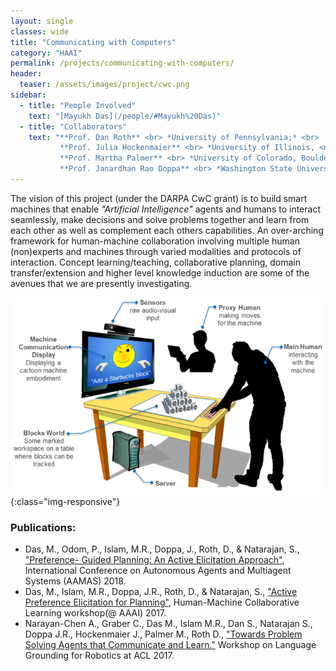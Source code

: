 ```yaml
---
layout: single
classes: wide
title: "Communicating with Computers"
category: "HAAI"
permalink: /projects/communicating-with-computers/
header:
  teaser: /assets/images/project/cwc.png
sidebar:
  - title: "People Involved"
    text: "[Mayukh Das](/people/#Mayukh%20Das)"
  - title: "Collaborators"
    text: "**Prof. Dan Roth** <br> *University of Pennsylvania;* <br>
           **Prof. Julia Hockenmaier** <br> *University of Illinois, <nobr>Urbana-Champaign</nobr>* <br>
           **Prof. Martha Palmer** <br> *University of Colorado, Boulder* <br>
           **Prof. Janardhan Rao Doppa** <br> *Washington State University*"
---
```


The vision of this project (under the DARPA CwC grant) is to build smart machines that enable *"Artificial Intelligence"* agents and humans to interact seamlessly, make decisions and solve problems together and learn from each other as well as complement each others capabilities. An over-arching framework for human-machine collaboration involving multiple human (non)experts and machines through varied modalities and protocols of interaction. Concept learning/teaching, collaborative planning, domain transfer/extension and higher level knowledge induction are some of the avenues that we are presently investigating.

![Communicating with computers](/assets/images/project/cwc.png){:class="img-responsive"}

### Publications:
* Das, M., Odom, P., Islam, M.R., Doppa, J., Roth, D., & Natarajan, S., ["Preference- Guided Planning: An Active Elicitation Approach"](https://dl.acm.org/citation.cfm?id=3238024), International Conference on Autonomous Agents and Multiagent Systems (AAMAS) 2018.
* Das, M., Islam, M.R., Doppa, J.R., Roth, D., & Natarajan, S., ["Active Preference Elicitation for Planning"](http://blogs.parc.com/aaai-17/files/2017/01/15198-65466-3-SM.pdf), Human-Machine Collaborative Learning workshop(@ AAAI) 2017.
* Narayan-Chen A., Graber C., Das M., Islam M.R., Dan S., Natarajan S., Doppa J.R., Hockenmaier J., Palmer M., Roth D., ["Towards Problem Solving Agents that Communicate and Learn."](http://www.aclweb.org/anthology/W17-2812) Workshop on Language Grounding for Robotics at ACL 2017.




<!--
---
layout: single
title: "Communicating with Computers"
permalink: /projects/communicating-with-computers/
excerpt: "The grand vision of smart machines is when intelligent machines and humans will interact, make decisions and solve problems together and learn from as well as complement each others capabilities."
---
-->
<!--
## People Involved:

* Mayukh Das
* Shuo Yang
* Phillip Odom

The grand vision of smart machines is enabling AI agents and humans to interact seamlessly, make decisions and solve problems together and learn from as well as complement each others capabilities. We share such a vision and we build frameworks and techniques to leverage human knowledge in creating smarter sequential decision-making and predictive systems and protocols for such knowledge elicitation.

Our research includes, but is not limited to, knowledge-augmented Statistical Relational Learning, human guided and collaborative decision-making and planning (esp. in stochastic, partially observable, semi-structured environments), "active" human-AI interaction, various modalities of human guidance and, finally, successful application of such systems to real-world tasks such as Health, Biomedicine and Finance.

Concept learning, domain transfer/extension and higher level knowledge induction are some additional interesting research ventures (motivated by DARPA 'Communicating with Computers'). We aim for an over-arching framework for human-AI collaboration involving multiple human (non)experts and machines with varied modalities of interaction.

## References:

* Das, M., Odom, P., Islam, M.R., Doppa, J., Roth, D., & Natarajan, S., "Preference- Guided Planning: An Active Elicitation Approach", International Conference on Autonomous Agents and Multiagent Systems (AAMAS) 2018.
* Das, M., Islam, M.R., Doppa, J.R., Roth, D., & Natarajan, S., "Active Preference Elicitation for Planning", Human-Machine Collaborative Learning workshop(@ AAAI) 2017.
* Narayan-Chen A., Graber C., Das M., Islam M.R., Dan S., Natarajan S., Doppa J.R., Hockenmaier J., Palmer M., Roth D., "Towards Problem Solving Agents that Communicate and Learn." Workshop on Language Grounding for Robotics at ACL 2017.
* Alexander L. Hayes, Mayukh Das, Phillip Odom, Sriraam Natarajan. "User Friendly Automatic Construction of Background Knowledge: Mode Construction from ER Diagrams." Knowledge Capture Conference 2017.
* Odom, P., & Natarajan, S., "Active Advice Seeking for Inverse Reinforcement Learning", International Conference on Autonomous Agents and Multiagent Systems (AAMAS) 2016.
* Odom, P., & Natarajan, S., "Actively Interacting with Experts: A Probabilistic Logic Approach", European Conference on Machine Learning and Principles of Knowledge Discovery in Databases (ECMLPKDD) 2016.
* Odom, P., Kumaraswamy, R., Kersting, K., & Natarajan, S., "Learning through Advice-Seeking via Transfer", International Conference on Inductive Logic Programming (ILP) 2016.
* Odom, P., Khot, T., Porter, R., & Natarajan, S., "Knowledge-Based Probabilistic Logic Learning", Twenty-Ninth AAAI Conference on Artificial Intelligence (AAAI) 2015.
* Odom, P., Bangera, V., Khot, T., Page, D., & Natarajan, S., "Extracting Adverse Drug Events from Text using Human Advice", Artificial Intelligence in Medicine (AIME) 2015.
* Yang, S., Khot, T., Kersting, K., Kunapuli, G., Hauser, K., & Natarajan, S., "Learning from Imbalanced Data in Relational Domains: A Soft Margin Approach", International Conference on Data Mining (ICDM) 2014.
* Yang, S., & Natarajan, S., "Knowledge Intensive Learning: Combining Qualitative Constraints with Causal Independence for Parameter Learning in Probabilistic Models", European Conference on Machine Learning, (ECMLPKDD) 2013.
-->
